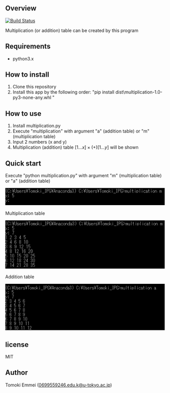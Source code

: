 
## Overview
[![Build Status](https://travis-ci.org/TomokiEmmei/kadai.svg?branch=master)](https://travis-ci.org/TomokiEmmei/kadai)

Multiplication (or addition) table can be created by this program

## Requirements
- python3.x

## How to install
1. Clone this repository
2. Install this app by the following order: "pip install dist\multiplication-1.0-py3-none-any.whl "
## How to use
1. Install multiplication.py
2. Execute "multiplication" with  argument "a" (addition table) or "m" (multiplication table)
3.  Input 2 numbers (x and y)
4. Multiplication (addition) table  $[1...x]\times(+)[1...y]$ will be shown

## Quick start
Execute "python multiplication.py" with  argument "m" (multiplication table) or "a" (addition table)

![execute](images/h2u.PNG )

Multiplication table

![multi_table](images/multiplication.PNG )

Addition table

![add_table](images/addition.PNG)

## license
MIT

## Author
Tomoki Emmei (0699559246.edu.k@u-tokyo.ac.jp)